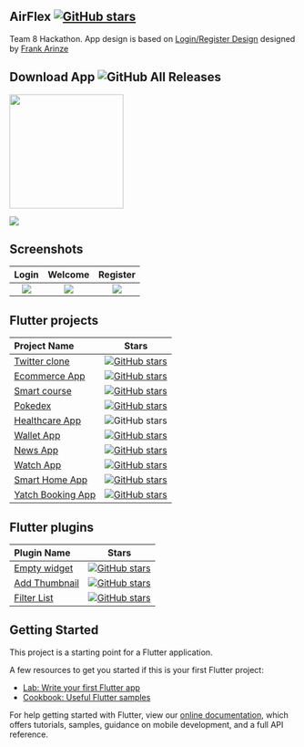 ## AirFlex [![GitHub stars](https://img.shields.io/github/stars/Thealphamerc/flutter_login_signup?style=social)](https://github.com/login?return_to=%2FTheAlphamerc%flutter_login_signup)

Team 8 Hackathon. App design is based on [Login/Register Design](https://mir-s3-cdn-cf.behance.net/project_modules/2800_opt_1/a0690a86011377.5d9df2afceda1.png) designed by [Frank Arinze](https://www.behance.net/frankarinze)

## Download App ![GitHub All Releases](https://img.shields.io/github/downloads/Thealphamerc/flutter_login_signup/total?color=green)

<a href="https://github.com/TheAlphamerc/flutter_login_signup/releases/download/v1.0.0/app-release.apk"><img src="https://playerzon.com/asset/download.png" width="200"></img></a>

<img src="https://mir-s3-cdn-cf.behance.net/project_modules/2800_opt_1/a0690a86011377.5d9df2afceda1.png"  />

## Screenshots

|                                                    Login                                                    |                                                   Welcome                                                   |                                                  Register                                                   |
| :---------------------------------------------------------------------------------------------------------: | :---------------------------------------------------------------------------------------------------------: | :---------------------------------------------------------------------------------------------------------: |
| ![](https://github.com/TheAlphamerc/flutter_login_signup/blob/master/screenshots/screenshot_2.jpg?raw=true) | ![](https://github.com/TheAlphamerc/flutter_login_signup/blob/master/screenshots/screenshot_1.jpg?raw=true) | ![](https://github.com/TheAlphamerc/flutter_login_signup/blob/master/screenshots/screenshot_3.jpg?raw=true) |

## Flutter projects

| Project Name                                                               | Stars                                                                                                                                                                                |
| :------------------------------------------------------------------------- | ------------------------------------------------------------------------------------------------------------------------------------------------------------------------------------ |
| [Twitter clone](https://github.com/TheAlphamerc/flutter_twitter_clone)     | [![GitHub stars](https://img.shields.io/github/stars/Thealphamerc/flutter_twitter_clone?style=social)](https://github.com/login?return_to=%2FTheAlphamerc%flutter_twitter_clone)     |
| [Ecommerce App](https://github.com/TheAlphamerc/flutter_ecommerce_app)     | [![GitHub stars](https://img.shields.io/github/stars/Thealphamerc/flutter_ecommerce_app?style=social)](https://github.com/login?return_to=%2FTheAlphamerc%flutter_ecommerce_app)     |
| [Smart course](https://github.com/TheAlphamerc/flutter_smart_course)       | [![GitHub stars](https://img.shields.io/github/stars/Thealphamerc/flutter_smart_course?style=social)](https://github.com/login?return_to=%2FTheAlphamerc%flutter_smart_course)       |
| [Pokedex](https://github.com/TheAlphamerc/flutter_pokedex)                 | [![GitHub stars](https://img.shields.io/github/stars/Thealphamerc/flutter_pokedex?style=social)](https://github.com/login?return_to=%2FTheAlphamerc%flutter_pokedex)                 |
| [Healthcare App](https://github.com/TheAlphamerc/flutter_healthcare_app)   | ![GitHub stars](https://img.shields.io/github/stars/thealphamerc/flutter_healthcare_app?color=green&style=social)                                                                    |
| [Wallet App](https://github.com/TheAlphamerc/flutter_wallet_app)           | [![GitHub stars](https://img.shields.io/github/stars/Thealphamerc/flutter_wallet_app?style=social)](https://github.com/login?return_to=%2FTheAlphamerc%flutter_wallet_app)           |
| [News App](https://github.com/TheAlphamerc/flutter_news_app)               | [![GitHub stars](https://img.shields.io/github/stars/Thealphamerc/flutter_news_app?style=social)](https://github.com/login?return_to=%2FTheAlphamerc%flutter_news_app)               |
| [Watch App](https://github.com/TheAlphamerc/flutter_SoftUI_watchApp)       | [![GitHub stars](https://img.shields.io/github/stars/Thealphamerc/flutter_SoftUI_watchApp?style=social)](https://github.com/login?return_to=%2FTheAlphamerc%flutter_SoftUI_watchApp) |
| [Smart Home App](https://github.com/TheAlphamerc/flutter_smart_home_app)   | [![GitHub stars](https://img.shields.io/github/stars/Thealphamerc/flutter_smart_home_app?style=social)](https://github.com/login?return_to=%2FTheAlphamerc%flutter_smart_home_app)   |
| [Yatch Booking App](https://github.com/TheAlphamerc/flutter_yatch_booking) | [![GitHub stars](https://img.shields.io/github/stars/Thealphamerc/flutter_yatch_booking?style=social)](https://github.com/login?return_to=%2FTheAlphamerc%flutter_yatch_booking)     |

## Flutter plugins

| Plugin Name                                                                   | Stars                                                                                                                                                                                          |
| :---------------------------------------------------------------------------- | ---------------------------------------------------------------------------------------------------------------------------------------------------------------------------------------------- |
| [Empty widget](https://github.com/TheAlphamerc/empty_widget)                  | [![GitHub stars](https://img.shields.io/github/stars/Thealphamerc/empty_widget?style=social)](https://github.com/login?return_to=%2FTheAlphamerc%empty_widget)                                 |
| [Add Thumbnail](https://github.com/TheAlphamerc/flutter_plugin_add_thumbnail) | [![GitHub stars](https://img.shields.io/github/stars/Thealphamerc/flutter_plugin_add_thumbnail?style=social)](https://github.com/login?return_to=%2FTheAlphamerc%flutter_plugin_add_thumbnail) |
| [Filter List](https://github.com/TheAlphamerc/flutter_plugin_filter_list)     | [![GitHub stars](https://img.shields.io/github/stars/Thealphamerc/flutter_plugin_filter_list?style=social)](https://github.com/login?return_to=%2FTheAlphamerc%flutter_plugin_filter_list)     |

## Getting Started

This project is a starting point for a Flutter application.

A few resources to get you started if this is your first Flutter project:

- [Lab: Write your first Flutter app](https://flutter.dev/docs/get-started/codelab)
- [Cookbook: Useful Flutter samples](https://flutter.dev/docs/cookbook)

For help getting started with Flutter, view our
[online documentation](https://flutter.dev/docs), which offers tutorials,
samples, guidance on mobile development, and a full API reference.
